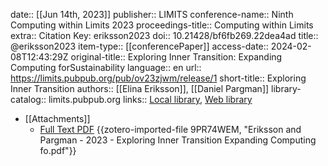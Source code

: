 date:: [[Jun 14th, 2023]]
publisher:: LIMITS
conference-name:: Ninth Computing within Limits 2023
proceedings-title:: Computing within Limits
extra:: Citation Key: eriksson2023
doi:: 10.21428/bf6fb269.22dea4ad
title:: @eriksson2023
item-type:: [[conferencePaper]]
access-date:: 2024-02-08T12:43:29Z
original-title:: Exploring Inner Transition: Expanding Computing forSustainability
language:: en
url:: https://limits.pubpub.org/pub/ov23zjwm/release/1
short-title:: Exploring Inner Transition
authors:: [[Elina Eriksson]], [[Daniel Pargman]]
library-catalog:: limits.pubpub.org
links:: [Local library](zotero://select/groups/2386895/items/E5IPXZJT), [Web library](https://www.zotero.org/groups/2386895/items/E5IPXZJT)

- [[Attachments]]
	- [Full Text PDF](https://limits.pubpub.org/pub/ov23zjwm/download/pdf) {{zotero-imported-file 9PR74WEM, "Eriksson and Pargman - 2023 - Exploring Inner Transition Expanding Computing fo.pdf"}}